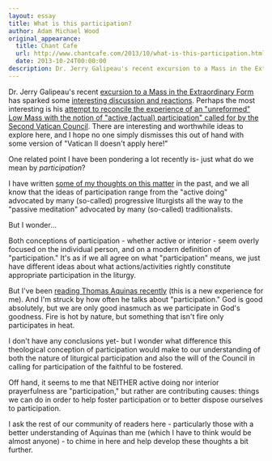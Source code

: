 ```yaml
---
layout: essay
title: What is this participation?
author: Adam Michael Wood
original_appearance: 
  title: Chant Cafe
  url: http://www.chantcafe.com/2013/10/what-is-this-participation.html
  date: 2013-10-24T00:00:00
description: Dr. Jerry Galipeau's recent excursion to a Mass in the Extraordinary Form has sparked some interesting discussion and reactions. Perhaps the most interesting is his attempt to reconcile the experience of a silent Low Mass with the notion of <em>active (actual) participation</em> called for by the Second Vatican Council.
---
```

<p>Dr. Jerry Galipeau's recent <a href="http://gottasinggottapray.blogspot.com/2013/10/mass-in-extraordinary-form.html">excursion to a Mass in the Extraordinary Form</a> has sparked some <a href="http://forum.musicasacra.com/forum/discussion/9804/dr.-jerry-goes-to-an-ef#Item_41">interesting discussion and reactions</a>. Perhaps the most interesting is his <a href="http://gottasinggottapray.blogspot.com/2013/10/mass-in-extraordinary-form-and.html">attempt to reconcile the experience of an "unreformed" Low Mass with the notion of "active (actual) participation" called for by the Second Vatican Council</a>. There are interesting and worthwhile ideas to explore here, and I hope no one simply dismisses this out of hand with some version of "Vatican II doesn't apply here!"</p>
<p>One related point I have been pondering a lot recently is- just what do we mean by <i>participation</i>?</p>
<p>I have written <a href="http://www.chantcafe.com/2013/09/10-quick-thoughts-on-full-conscious.html">some of my thoughts on this matter</a> in the past, and we all know that the ideas of participation range from the "active doing" advocated by many (so-called) progressive liturgists all the way to the "passive meditation" advocated by many (so-called) traditionalists.</p>
<p>But I wonder...</p>
<p>Both conceptions of participation - whether active or interior - seem overly focused on the individual person, and on a modern definition of "participation." It's as if we all agree on what "participation" means, we just have different ideas about what actions/activities rightly constitute appropriate participation in the liturgy.</p> 
<p>But I've been <a href="http://www.gutenberg.org/ebooks/17611">reading Thomas Aquinas recently</a> (this is a new experience for me). And I'm struck by how often he talks about "participation." God is good absolutely, but we are only good inasmuch as we participate in God's goodness. Fire is hot by nature, but something that isn't fire only participates in heat.</p>
<p>I don't have any conclusions yet- but I wonder what difference this theological conception of participation would make to our understanding of both the nature of liturgical participation and also the will of the Council in calling for participation of the faithful to be fostered.</p>
<p>Off hand, it seems to me that NEITHER active doing nor interior prayerfulness are "participation," but rather are contributing causes: things we can do in order to help foster participation or to better dispose ourselves to participation.</p>
<p>I ask the rest of our community of readers here - particularly those with a better understanding of Aquinas than me (which I have to think would be almost anyone) - to chime in here and help develop these thoughts a bit further.</p>